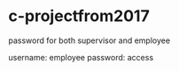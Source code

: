 # c-projectfrom2017



password for both supervisor and employee

username: employee
password: access
